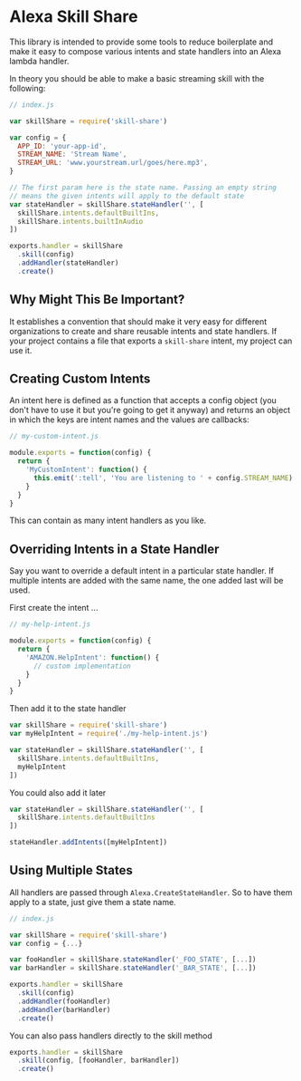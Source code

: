 # Alexa Skill Share

This library is intended to provide some tools to reduce boilerplate and make it easy to compose various intents and state handlers into an Alexa lambda handler.

In theory you should be able to make a basic streaming skill with the following:

```js
// index.js

var skillShare = require('skill-share')

var config = {
  APP_ID: 'your-app-id',
  STREAM_NAME: 'Stream Name',
  STREAM_URL: 'www.yourstream.url/goes/here.mp3',
}

// The first param here is the state name. Passing an empty string
// means the given intents will apply to the default state
var stateHandler = skillShare.stateHandler('', [
  skillShare.intents.defaultBuiltIns,
  skillShare.intents.builtInAudio
])

exports.handler = skillShare
  .skill(config)
  .addHandler(stateHandler)
  .create()
```

## Why Might This Be Important?
It establishes a convention that should make it very easy for different organizations to create and share reusable intents and state handlers. If your project contains a file that exports a `skill-share` intent, my project can use it.

## Creating Custom Intents
An intent here is defined as a function that accepts a config object (you don't have to use it but you're going to get it anyway) and returns an object in which the keys are intent names and the values are callbacks:

```js
// my-custom-intent.js

module.exports = function(config) {
  return {
    'MyCustomIntent': function() {
      this.emit(':tell', 'You are listening to ' + config.STREAM_NAME)
    }
  }
}
```
This can contain as many intent handlers as you like.

## Overriding Intents in a State Handler
Say you want to override a default intent in a particular state handler. If multiple intents are added with the same name, the one added last will be used.

First create the intent ...
```js
// my-help-intent.js

module.exports = function(config) {
  return {
    'AMAZON.HelpIntent': function() {
      // custom implementation
    }
  }
}
```

Then add it to the state handler
```js
var skillShare = require('skill-share')
var myHelpIntent = require('./my-help-intent.js')

var stateHandler = skillShare.stateHandler('', [
  skillShare.intents.defaultBuiltIns,
  myHelpIntent
])
```

You could also add it later
```js
var stateHandler = skillShare.stateHandler('', [
  skillShare.intents.defaultBuiltIns
])

stateHandler.addIntents([myHelpIntent])
```
## Using Multiple States
All handlers are passed through `Alexa.CreateStateHandler`. So to have them apply to a state, just give them a state name.

```js
// index.js

var skillShare = require('skill-share')
var config = {...}

var fooHandler = skillShare.stateHandler('_FOO_STATE', [...])
var barHandler = skillShare.stateHandler('_BAR_STATE', [...])

exports.handler = skillShare
  .skill(config)
  .addHandler(fooHandler)
  .addHandler(barHandler)
  .create()
```

You can also pass handlers directly to the skill method
```js
exports.handler = skillShare
  .skill(config, [fooHandler, barHandler])
  .create()
```
